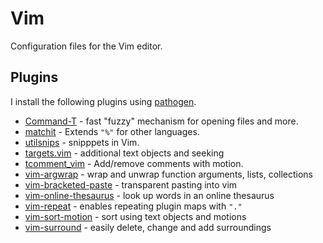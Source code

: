 # Vim

Configuration files for the Vim editor.

## Plugins

I install the following plugins using [pathogen](https://github.com/tpope/vim-pathogen).

* [Command-T](https://github.com/wincent/command-t) - fast "fuzzy" mechanism
  for opening files and more.
* [matchit](https://www.vim.org/scripts/download_script.php?src_id=8196) - Extends `"%"` for other languages.
* [utilsnips](https://github.com/SirVer/ultisnips) - snipppets in Vim.
* [targets.vim](https://github.com/wellle/targets.vim) - additional text objects and seeking
* [tcomment_vim](https://github.com/tomtom/tcomment_vim) - Add/remove comments with motion.
* [vim-argwrap](https://github.com/FooSoft/vim-argwrap) - wrap and unwrap function arguments, lists, collections
* [vim-bracketed-paste](https://github.com/ConradIrwin/vim-bracketed-paste) - transparent pasting into vim
* [vim-online-thesaurus](https://github.com/beloglazov/vim-online-thesaurus) - look up words in an online thesaurus
* [vim-repeat](https://github.com/tpope/vim-repeat) - enables repeating plugin maps with `"."`
* [vim-sort-motion](https://github.com/christoomey/vim-sort-motion) - sort using text objects and motions
* [vim-surround](https://github.com/tpope/vim-surround) - easily delete, change and add surroundings

